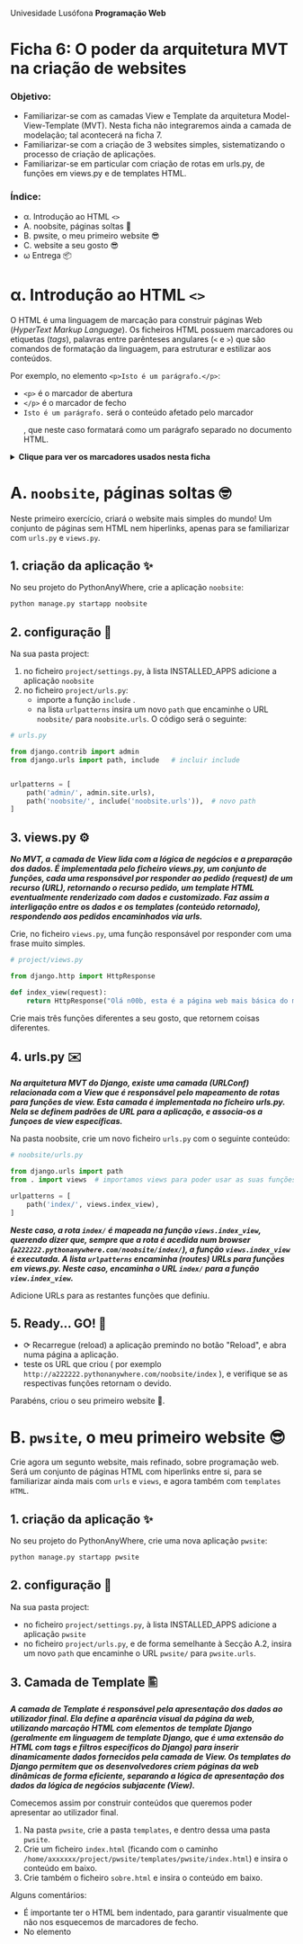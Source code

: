 Univesidade Lusófona
**Programação Web**

# Ficha 6: O poder da arquitetura MVT na criação de websites

### Objetivo:
* Familiarizar-se com as camadas View e Template da arquitetura Model-View-Template (MVT). Nesta ficha não integraremos ainda a camada de modelação; tal acontecerá na ficha 7.
* Familiarizar-se com a criação de 3 websites simples, sistematizando o processo de criação de aplicações.
* Familiarizar-se em particular com criação de rotas em urls.py, de funções em views.py e de templates HTML.

### Índice:
* &alpha;. Introdução ao HTML `<>`
* A. noobsite, páginas soltas 👶
* B. pwsite, o meu primeiro website 😎
* C. website a seu gosto 😎
* &omega; Entrega 📦

# &alpha;. Introdução ao HTML `<>`

O HTML é uma linguagem de marcação para construir páginas Web (*HyperText Markup Language*). Os ficheiros HTML possuem marcadores ou etiquetas (*tags*), palavras entre parênteses angulares (`<` e `>`) que são comandos de formatação da linguagem, para estruturar e estilizar aos conteúdos. 

Por exemplo, no elemento `<p>Isto é um parágrafo.</p>`:
* `<p>` é o marcador de abertura
* `</p>` é o marcador de fecho
* `Isto é um parágrafo.` será o conteúdo afetado pelo marcador <p>, que neste caso formatará como um parágrafo separado no documento HTML.

<details>
 
 <summary><b>Clique para ver os marcadores usados nesta ficha</b></summary>

* `<h1>` = marcador que define um titulo - heading1, a fonte ficando graaande (`<h2>` um subtítulo, `<h3>` um subsubtítulo, ...)
* `<p>` = marcador que define um parágrafo
* `<ul>` = marcador que define uma lista não numerada (`<ol>` para lista numerada)
* `<li>` = marcador que define uma linha
* `<a>` = marcador de âncora para hiperlink, especificado como valor do atributo `href` 
* `<nav>` = marcador de menu de navegação, contendo hiperlinks para outras páginas
- `<html lang="pt">`: Define o início do documento HTML e especifica o idioma (neste caso, português).
- `<head>`: Define informações sobre o documento, como título, metadados e links para scripts e estilos.
- `<meta charset="UTF-8">`: Define o conjunto de caracteres (UTF-8) para garantir a correta exibição de caracteres especiais.
- `<meta name="viewport" content="width=device-width, initial-scale=1.0">`: Define como o conteúdo deve ser renderizado em dispositivos móveis.
- `<title>`: Define o título da página, exibido na barra de título do navegador.
- `<style>`: Permite incluir estilos CSS diretamente no documento HTML.
- `<body>`: Define o corpo do documento, onde todo o conteúdo visível é colocado.
- `<header>`, `<main>`, `<footer>`: São elementos semânticos (sem formatação específica que os distinga) que definem partes específicas do conteúdo da página (cabeçalho, conteúdo principal e rodapé, respectivamente).

Estes marcadores são fundamentais para criar a estrutura e o conteúdo de uma página web, permitindo que os desenvolvedores organizem e apresentem informações de forma clara e semântica.

Dentro de um marcador podem ser especificados pares de `atributo="valor"`. Os atributos modificam os resultados padrões dos elementos e os valores caracterizam essa mudança. Utilizará nesta ficha o atributo:
* `href`= atributo que define o URL da hiperligação

</details>


# A. `noobsite`, páginas soltas 🤓

Neste primeiro exercício, criará o website mais simples do mundo! Um conjunto de páginas sem HTML nem hiperlinks, apenas para se familiarizar com `urls.py` e `views.py`.

## 1. criação da aplicação ✨

No seu projeto do PythonAnyWhere, crie a aplicação `noobsite`:

```bash
python manage.py startapp noobsite
```

## 2. configuração 🔧

Na sua pasta project:
1. no ficheiro `project/settings.py`, à lista INSTALLED_APPS adicione a aplicação `noobsite`
1. no ficheiro `project/urls.py`:
    * importe a função `include` . 
    * na lista `urlpatterns` insira um novo `path` que encaminhe o URL `noobsite/` para `noobsite.urls`. O código será o seguinte:

```Python
# urls.py

from django.contrib import admin
from django.urls import path, include   # incluir include


urlpatterns = [
    path('admin/', admin.site.urls),
    path('noobsite/', include('noobsite.urls')),  # novo path 
]
```

## 3. views.py ⚙️

***No MVT, a camada de View lida com a lógica de negócios e a preparação dos dados. É implementada pelo ficheiro views.py, um conjunto de funções, cada uma responsável por responder ao pedido (request) de um recurso (URL), retornando o recurso pedido, um template HTML eventualmente renderizado com dados e customizado. Faz assim a interligação entre os dados e os templates (conteúdo retornado), respondendo aos pedidos encaminhados via urls.***

Crie, no ficheiro `views.py`, uma função responsável por responder com uma frase muito simples.

```Python
# project/views.py

from django.http import HttpResponse

def index_view(request):
    return HttpResponse("Olá n00b, esta é a página web mais básica do mundo!")
```

Crie mais três funções diferentes a seu gosto, que retornem coisas diferentes.

## 4. urls.py ✉️

***Na arquitetura MVT do Django, existe uma camada (URLConf) relacionada com a View que é responsável pelo mapeamento de rotas para funções de view. Esta camada é implementada no ficheiro urls.py. Nela se definem padrões de URL para a aplicação, e associa-os a funçoes de view específicas.***

Na pasta noobsite, crie um novo ficheiro `urls.py` com o seguinte conteúdo:

```Python
# noobsite/urls.py

from django.urls import path
from . import views  # importamos views para poder usar as suas funções

urlpatterns = [
    path('index/', views.index_view),
]
```

***Neste caso, a rota `index/` é mapeada na função `views.index_view`, querendo dizer que, sempre que a rota é acedida num browser (`a222222.pythonanywhere.com/noobsite/index/`), a função `views.index_view` é executada. A lista `urlpatterns` encaminha (*routes*) URLs para funções em views.py. Neste caso, encaminha o URL `index/` para a função `view.index_view`.***

Adicione URLs para as restantes funções que definiu.

## 5. Ready... GO! 🏁

* ⟳ Recarregue (reload) a aplicação premindo no botão "Reload", e abra numa página a aplicação.
* teste os URL que criou ( por exemplo `http://a222222.pythonanywhere.com/noobsite/index` ), e verifique se as respectivas funções retornam o devido.

Parabéns, criou o seu primeiro website 🥳.



# B. `pwsite`, o meu primeiro website 😎

Crie agora um segunto website, mais refinado, sobre programação web. Será um conjunto de páginas HTML com hiperlinks entre si, para se familiarizar ainda mais com `urls` e `views`, e agora também com `templates HTML`.

## 1. criação da aplicação ✨

No seu projeto do PythonAnyWhere, crie uma nova aplicação `pwsite`:

```bash
python manage.py startapp pwsite
```

## 2. configuração 🔧

Na sua pasta project:
* no ficheiro `project/settings.py`, à lista INSTALLED_APPS adicione a aplicação `pwsite`
* no ficheiro `project/urls.py`, e de forma semelhante à Secção A.2, insira um novo `path` que encaminhe o URL `pwsite/` para `pwsite.urls`.

## 3. Camada de Template 🖺
***A camada de Template é responsável pela apresentação dos dados ao utilizador final. Ela define a aparência visual da página da web, utilizando marcação HTML com elementos de template Django (geralmente em linguagem de template Django, que é uma extensão do HTML com tags e filtros específicos do Django) para inserir dinamicamente dados fornecidos pela camada de View. Os templates do Django permitem que os desenvolvedores criem páginas da web dinâmicas de forma eficiente, separando a lógica de apresentação dos dados da lógica de negócios subjacente (View).***

Comecemos assim por construir conteúdos que queremos poder apresentar ao utilizador final. 

1. Na pasta `pwsite`, crie a pasta `templates`, e dentro dessa uma pasta `pwsite`.
2. Crie um ficheiro `index.html` (ficando com o caminho `/home/axxxxxx/project/pwsite/templates/pwsite/index.html`) e insira o conteúdo em baixo.
3. Crie também o ficheiro `sobre.html` e insira o conteúdo em baixo.

Alguns comentários:
* É importante ter o HTML bem indentado, para garantir visualmente que não nos esquecemos de marcadores de fecho.
* No elemento <style> podemos estilizar elementos HTML (o chamado CSS). Neste caso, `background:purple` indica que o body tem cor de fundo roxo, e `color:white` que a cor de texto branco. Mude a seu gosto estes atributos. Daqui a umas semanas aprenderá muito mais sobre esta tecnologia CSS.

#### index.html
```HTML
<!DOCTYPE html>
<html lang="pt">
<head>
    <meta charset="UTF-8">
    <meta name="viewport" content="width=device-width, initial-scale=1.0">
    <title>Programação Web</title>
    <style>
        body {
            background: purple;
            color: white;
        }
    </style>
</head>
<body>
    <header>
        <h1>Programação Web</h1>
    </header>

    <main>
        <h2>Construindo o Futuro da Web</h2>
        <p>Neste curso, exploraremos diversas tecnologias essenciais para o desenvolvimento web moderno:</p>
        <ul>
            <li><strong>Python e Django:</strong> Utilizados para construir aplicações web robustas e escaláveis, para perfecionistas com prazos.</li>
            <li><strong>HTML, CSS e JavaScript:</strong> Essenciais para criar a estrutura, estilo e interatividade das páginas web.</li>
        </ul>
        <p>Vamos mergulhar a fundo nestas tecnologias e aprender a criar experiências incríveis na web!</p>
    </main>

    <footer>
        <p>&copy; 2024 Programação Web, Universidade Lusófona - Todos os direitos reservados.</p>
    </footer>

</body>
</html>
```

#### sobre.html


```html
<!DOCTYPE html>
<html lang="pt-br">
<head>
    <meta charset="UTF-8">
    <meta name="viewport" content="width=device-width, initial-scale=1.0">
    <title>Programação Web</title>
</head>
<body>

    <header>
        <h1>Programação Web</h1>
    </header>

    <main>
      <h2>Descrição</h2>
      <p>A disciplina de Programação Web na Universidade Lusófona é oferecida aos estudantes dos cursos de Engenharia Informática e Informática de Gestão no 2º ano e segundo semestre.</p>
      <p>Neste curso, os alunos mergulham nas tecnologias e conceitos fundamentais para o desenvolvimento de aplicações web modernas e escaláveis.</p>

      <h2>Conteúdo</h2>
      <p>Os alunos aprenderão a utilizar linguagens como HTML, CSS e JavaScript para criar interfaces de usuário interativas e responsivas.</p>
      <p>Também serão introduzidos aos frameworks de desenvolvimento web, como Django, que facilitam a construção de aplicações web robustas e eficientes.</p>

      <h2>Objetivos de Aprendizagem</h2>
      <p>O principal objetivo desta disciplina é capacitar os alunos com as habilidades necessárias para projetar, desenvolver e implantar aplicações web funcionais e esteticamente atraentes.</p>
      <p>Além disso, os alunos serão incentivados a explorar as melhores práticas de desenvolvimento web, bem como a importância da acessibilidade, usabilidade e segurança na criação de websites e aplicações.</p>
    </main>

    <footer>
        <p>&copy; 2024 Programação Web, Universidade Lusófona - Todos os direitos reservados.</p>
    </footer>

</body>
</html>
```
#### interesses.html

Crie uma terceira página onde fala daquilo que tem mais gostado de aprender em PW, coisas que gostaria de aprender ou acha interessante nesta área, ou ideias de sites que possa vir a fazer.


## 4. Camada de View (implementada por views.py) ⚙️

***No MVT, a camada de View lida com a lógica de negócios e a preparação dos dados. É implementada pelo ficheiro views.py, um conjunto de funções, cada uma responsável por responder ao pedido (request) de um recurso (URL), retornando o recurso pedido, um template HTML eventualmente renderizado com dados e customizado. Faz assim a interligação entre os dados e os templates (conteúdo retornado), respondendo aos pedidos encaminhados via urls.***

No ficheiro `views.py`, crie funções que renderizem o conteúdo. Por exemplo, para retornar o ficheiro `index.html` está implementada a função `index_view` (nas funções view use o prefixo `_view`).

```Python
# pwsite/views.py

from django.shortcuts import render

def index_view(request):
    return render(request, "pwsite/index.html")
```

Inclua uma função para renderizar `sobre.html` e outra `interesses.html`. 

Experimente passar como contexto a data, e apresente-a no footer em vez do ano, recorrendo ao módulo datetime, de forma a que esta apareça na pagina home (veja os slides da aula).

## 5. urls.py ✉️

***Na arquitetura MVT do Django, existe uma camada extra, URLConf, relacionada com a View. É responsável pelo mapeamento de rotas para funções de view. Esta camada é implementada no ficheiro urls.py. Nela se definem padrões de URL para a aplicação, associados a funçoes de view específicas.***

Na pasta `/pwsite`, crie um novo ficheiro `urls.py`. Em baixo apresenta-se já configurado com a rota para index_view.

Alguns comentários:
* declaramos `app_name = 'pwsite'`, para evitar qualquer ambiguidade de URLs, quando temos multiplas aplicações num mesmo projeto. 
* A lista `urlpatterns` encaminha (*routes*) URLs para funções em views.py. Neste caso, encaminha o URL `index/` para a função `view.index_view`. Adicione URLs para as restantes funções que definiu.
* Cada rota tem um `name`. Será necessário para construir hiperlinks.

```Python
# pwsite/urls.py

from django.urls import path
from . import views  # importamos views para poder usar as suas funções

app_name = 'pwsite'

urlpatterns = [
    path('index/', views.index_view, name='index'),
]
```

## 6. hiperlinks 🔗

Uma das propriedades chave de um website é podermos navegar entre as páginas HTML através de hiperlinks. Adicione um menu de navegação com hiperlinks para cada uma das páginas, permitindo assim navegar de uma pagina para a outra. Para tal, crie um marcador `<nav>` de navegação, dentro do qual criará marcadores `<a>` com hiperlinks para as três páginas. Copie este elemento em todas as páginas, dentro do elemento `header`, por baixo do elemento `<h1>`.

Em baixo está o exemplo de um elemento `<nav>` apenas com um hiperlink.  
      
```html
<nav>
  <a href="{% url 'pwsite:index' %}">Introducao</a>
</nav>
```

Alguns detalhes:
* o atributo `href` (hipertext reference) especifica o destino do link, um URL para o qual o link aponta, e para onde será redirecionado se o utilizador clicar neste.
* `{% url 'pwsite:index' %}`é um bloco da linguagem template do Django que especifica a rota: identifica o nome da aplicação (`pwsite`, que foi definido na variável `app_name` em `pwsite/urls.py`) e identifica a respetiva rota (`index`) 



## 7. Ready... GO! 🎉 

* ⟳ Recarregue (reload) a aplicação premindo no botão "Reload", e abra numa página a aplicação.
* teste os URL que criou, e verifique se as respectivas funções retornam o devido.

Parabéns, criou o seu segundo website 🥳🥳!


# C. Crie um website a seu gosto

Crie uma aplicação a seu gosto. Relembre os passos:
1. ✨ criação da aplicação com `python manage.py startapp novaapp`
2. 🔧 configuração do ficheiro `project/settings.py` e `project/settings.py` com info da nova aplicação
3. `<>` criação da pasta `templates/novaapp`, e de um conjunto de pelo menos 3 ficheiros HTML simples, com conteúdos a seu gosto. se não tiver ideias de texto, pode usar https://www.lipsum.com/ para gerar texto em latim. o importante não é o conteudo, mas os passos do processo. Todas as páginas deverão ter um `header` e `footer` semelhante.
4.  ⚙️ definição em views.py de funções que renderizem os templates.
5. ✉️ criação do ficheiro `novaapp/urls.py` (use como base o ficheiro `project/urls.py`), definindo um `app_name`, e em urlpatterns os paths com URLs e respetivas funções em views com um `name` cada.
6. 🔗 criação de menu de navegação com hiperlinks para todas as páginas, que deverá estar presente no header de todas as páginas criadas.
7. ⟳ Recarregar (reload) a aplicação. Eventuais erros serão apresentados de forma explícita, pois está em modo debug.

Parabéns, criou o seu terceiro website 🥳🥳🥳! 

# &omega; Entrega 📦

Submeta no Moodle o link para cada uma das suas aplicações, Adicione `pwprofs` em Account\Education\teacher, para os professores poderem ajudar e verificar o código desenvolvido. 
